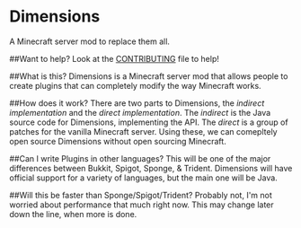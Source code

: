 # Dimensions
A Minecraft server mod to replace them all.

##Want to help?
Look at the [CONTRIBUTING](https://github.com/Dimensions/Dimensions/blob/master/CONTRIBUTING.md) file to help!

##What is this?
Dimensions is a Minecraft server mod that allows people to create plugins that can completely modify the way Minecraft works.

##How does it work?
There are two parts to Dimensions, the *indirect implementation* and the *direct implementation*. The *indirect* is the Java source code for Dimensions, implementing the API. The *direct* is a group of patches for the vanilla Minecraft server. Using these, we can comepltely open source Dimensions without open sourcing Minecraft.

##Can I write Plugins in other languages?
This will be one of the major differences between Bukkit, Spigot, Sponge, & Trident. Dimensions will have official support for a variety of languages, but the main one will be Java.

##Will this be faster than Sponge/Spigot/Trident?
Probably not, I'm not worried about performance that much right now. This may change later down the line, when more is done.
